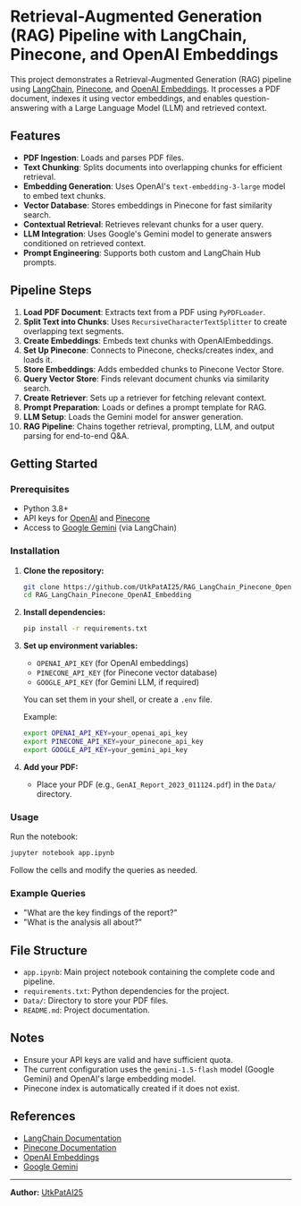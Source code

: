 # Retrieval-Augmented Generation (RAG) Pipeline with LangChain, Pinecone, and OpenAI Embeddings

This project demonstrates a Retrieval-Augmented Generation (RAG) pipeline using [LangChain](https://python.langchain.com/), [Pinecone](https://www.pinecone.io/), and [OpenAI Embeddings](https://platform.openai.com/docs/guides/embeddings). It processes a PDF document, indexes it using vector embeddings, and enables question-answering with a Large Language Model (LLM) and retrieved context.

## Features

- **PDF Ingestion**: Loads and parses PDF files.
- **Text Chunking**: Splits documents into overlapping chunks for efficient retrieval.
- **Embedding Generation**: Uses OpenAI's `text-embedding-3-large` model to embed text chunks.
- **Vector Database**: Stores embeddings in Pinecone for fast similarity search.
- **Contextual Retrieval**: Retrieves relevant chunks for a user query.
- **LLM Integration**: Uses Google's Gemini model to generate answers conditioned on retrieved context.
- **Prompt Engineering**: Supports both custom and LangChain Hub prompts.

## Pipeline Steps

1. **Load PDF Document**: Extracts text from a PDF using `PyPDFLoader`.
2. **Split Text into Chunks**: Uses `RecursiveCharacterTextSplitter` to create overlapping text segments.
3. **Create Embeddings**: Embeds text chunks with OpenAIEmbeddings.
4. **Set Up Pinecone**: Connects to Pinecone, checks/creates index, and loads it.
5. **Store Embeddings**: Adds embedded chunks to Pinecone Vector Store.
6. **Query Vector Store**: Finds relevant document chunks via similarity search.
7. **Create Retriever**: Sets up a retriever for fetching relevant context.
8. **Prompt Preparation**: Loads or defines a prompt template for RAG.
9. **LLM Setup**: Loads the Gemini model for answer generation.
10. **RAG Pipeline**: Chains together retrieval, prompting, LLM, and output parsing for end-to-end Q&A.

## Getting Started

### Prerequisites

- Python 3.8+
- API keys for [OpenAI](https://platform.openai.com/) and [Pinecone](https://www.pinecone.io/)
- Access to [Google Gemini](https://ai.google.dev/) (via LangChain)

### Installation

1. **Clone the repository:**
   ```bash
   git clone https://github.com/UtkPatAI25/RAG_LangChain_Pinecone_OpenAI_Embedding.git
   cd RAG_LangChain_Pinecone_OpenAI_Embedding
   ```

2. **Install dependencies:**
   ```bash
   pip install -r requirements.txt
   ```

3. **Set up environment variables:**
   - `OPENAI_API_KEY` (for OpenAI embeddings)
   - `PINECONE_API_KEY` (for Pinecone vector database)
   - `GOOGLE_API_KEY` (for Gemini LLM, if required)

   You can set them in your shell, or create a `.env` file.

   Example:
   ```bash
   export OPENAI_API_KEY=your_openai_api_key
   export PINECONE_API_KEY=your_pinecone_api_key
   export GOOGLE_API_KEY=your_gemini_api_key
   ```

4. **Add your PDF:**
   - Place your PDF (e.g., `GenAI_Report_2023_011124.pdf`) in the `Data/` directory.

### Usage

Run the notebook:

```bash
jupyter notebook app.ipynb
```

Follow the cells and modify the queries as needed.

### Example Queries

- "What are the key findings of the report?"
- "What is the analysis all about?"

## File Structure

- `app.ipynb`: Main project notebook containing the complete code and pipeline.
- `requirements.txt`: Python dependencies for the project.
- `Data/`: Directory to store your PDF files.
- `README.md`: Project documentation.

## Notes

- Ensure your API keys are valid and have sufficient quota.
- The current configuration uses the `gemini-1.5-flash` model (Google Gemini) and OpenAI's large embedding model.
- Pinecone index is automatically created if it does not exist.

## References

- [LangChain Documentation](https://python.langchain.com/)
- [Pinecone Documentation](https://docs.pinecone.io/)
- [OpenAI Embeddings](https://platform.openai.com/docs/guides/embeddings)
- [Google Gemini](https://ai.google.dev/)

---

**Author:** [UtkPatAI25](https://github.com/UtkPatAI25)
